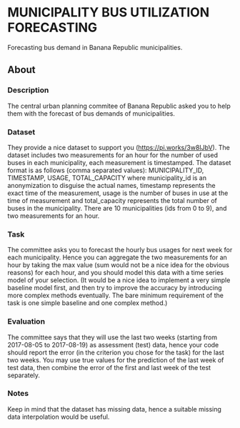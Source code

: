 # MUNICIPALITY BUS UTILIZATION FORECASTING
Forecasting bus demand in Banana Republic municipalities.

## About

### Description
The central urban planning commitee of Banana Republic asked you to help them with the forecast of bus demands of municipalities.

### Dataset
They provide a nice dataset to support you (<https://pi.works/3w8IJbV>). The dataset includes two measurements for an hour for the number of used buses in each municipality, each measurement is timestamped. The dataset format is as follows (comma separated values):
MUNICIPALITY_ID, TIMESTAMP, USAGE, TOTAL_CAPACITY
where municipality_id is an anonymization to disguise the actual names, timestamp represents the exact time of the measurement, usage is the number of buses in use at the time of measurement and total_capacity represents the total number of buses in the municipality. There are 10 municipalities (ids from 0 to 9), and two measurements for an hour.

### Task
The committee asks you to forecast the hourly bus usages for next week for each municipality. Hence you can aggregate the two measurements for an hour by taking the max value (sum would not be a nice idea for the obvious reasons) for each hour, and you should model this data with a time series model of your selection. (It would be a nice idea to implement a very simple baseline model first, and then try to improve the accuracy by introducing more complex methods eventually. The bare minimum requirement of the task is one simple baseline and one complex method.)

### Evaluation
The committee says that they will use the last two weeks (starting from 2017-08-05 to 2017-08-19) as assessment (test) data, hence your code should report the error (in the criterion you chose for the task) for the last two weeks. You may use true values for the prediction of the last week of test data, then combine the error of the first and last week of the test separately.

### Notes
Keep in mind that the dataset has missing data, hence a suitable missing data interpolation would be useful.
